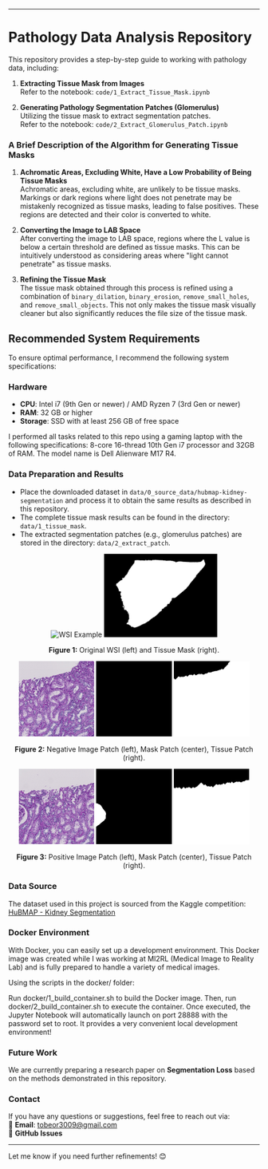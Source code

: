 
---

# Pathology Data Analysis Repository

This repository provides a step-by-step guide to working with pathology data, including:

1. **Extracting Tissue Mask from Images**  
   Refer to the notebook: `code/1_Extract_Tissue_Mask.ipynb`

2. **Generating Pathology Segmentation Patches (Glomerulus)**  
   Utilizing the tissue mask to extract segmentation patches.  
   Refer to the notebook: `code/2_Extract_Glomerulus_Patch.ipynb`

### A Brief Description of the Algorithm for Generating Tissue Masks

1. **Achromatic Areas, Excluding White, Have a Low Probability of Being Tissue Masks**  
   Achromatic areas, excluding white, are unlikely to be tissue masks. Markings or dark regions where light does not penetrate may be mistakenly recognized as tissue masks, leading to false positives. These regions are detected and their color is converted to white.

2. **Converting the Image to LAB Space**  
   After converting the image to LAB space, regions where the L value is below a certain threshold are defined as tissue masks. This can be intuitively understood as considering areas where "light cannot penetrate" as tissue masks.

3. **Refining the Tissue Mask**  
   The tissue mask obtained through this process is refined using a combination of `binary_dilation`, `binary_erosion`, `remove_small_holes`, and `remove_small_objects`. This not only makes the tissue mask visually cleaner but also significantly reduces the file size of the tissue mask.

## Recommended System Requirements

To ensure optimal performance, I recommend the following system specifications:

### Hardware
- **CPU**: Intel i7 (9th Gen or newer) / AMD Ryzen 7 (3rd Gen or newer)
- **RAM**: 32 GB or higher
- **Storage**: SSD with at least 256 GB of free space

I performed all tasks related to this repo using a gaming laptop with the following specifications: 
8-core 16-thread 10th Gen i7 processor and 32GB of RAM. The model name is Dell Alienware M17 R4.

### Data Preparation and Results

- Place the downloaded dataset in `data/0_source_data/hubmap-kidney-segmentation` and process it to obtain the same results as described in this repository.
- The complete tissue mask results can be found in the directory: `data/1_tissue_mask`.
- The extracted segmentation patches (e.g., glomerulus patches) are stored in the directory: `data/2_extract_patch`.
  
<p align="center">
  <img src="code/example_images/0486052bb.png" alt="WSI Example" width="45%">
  <img src="code/example_images/0486052bb_tissue_mask.png" alt="Tissue Mask Example" width="45%">
</p>

<p align="center">
  <b>Figure 1:</b> Original WSI (left) and Tissue Mask (right).
</p>

<p align="center">
  <img src="data/2_extract_patch/0486052bb.tiff/negative/0000/000097/image.png" alt="Image Patch Example" width="30%">
  <img src="data/2_extract_patch/0486052bb.tiff/negative/0000/000097/mask.png" alt="Mask Patch Example" width="30%">
  <img src="data/2_extract_patch/0486052bb.tiff/negative/0000/000097/tissue.png" alt="Tissue Patch Example" width="30%">
</p>

<p align="center">
  <b>Figure 2:</b> Negative Image Patch (left), Mask Patch (center), Tissue Patch (right).
</p>

<p align="center">
  <img src="data/2_extract_patch/0486052bb.tiff/positive/0000/000096/image.png" alt="Image Patch Example" width="30%">
  <img src="data/2_extract_patch/0486052bb.tiff/positive/0000/000096/mask.png" alt="Mask Patch Example" width="30%">
  <img src="data/2_extract_patch/0486052bb.tiff/positive/0000/000096/tissue.png" alt="Tissue Patch Example" width="30%">
</p>

<p align="center">
  <b>Figure 3:</b> Positive Image Patch (left), Mask Patch (center), Tissue Patch (right).
</p>

### Data Source

The dataset used in this project is sourced from the Kaggle competition:  
[HuBMAP - Kidney Segmentation](https://www.kaggle.com/competitions/hubmap-kidney-segmentation)

### Docker Environment

With Docker, you can easily set up a development environment.
This Docker image was created while I was working at MI2RL (Medical Image to Reality Lab) and is fully prepared to handle a variety of medical images.

Using the scripts in the docker/ folder:

Run docker/1_build_container.sh to build the Docker image.
Then, run docker/2_build_container.sh to execute the container.
Once executed, the Jupyter Notebook will automatically launch on port 28888 with the password set to root. It provides a very convenient local development environment!

### Future Work

We are currently preparing a research paper on **Segmentation Loss** based on the methods demonstrated in this repository.

### Contact

If you have any questions or suggestions, feel free to reach out via:  
📧 **Email**: tobeor3009@gmail.com  
💬 **GitHub Issues**

--- 

Let me know if you need further refinements! 😊
